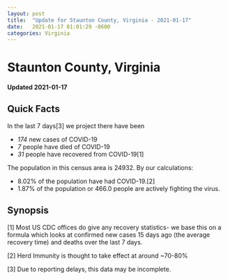 ```yaml
---
layout: post
title:  "Update for Staunton County, Virginia - 2021-01-17"
date:   2021-01-17 01:01:29 -0600
categories: Virginia
---
```


# Staunton County, Virginia
#### Updated 2021-01-17

## Quick Facts

In the last 7 days[3] we project there have been
- *174* new cases of COVID-19
- *7* people have died of COVID-19
- *31* people have recovered from COVID-19[1]

The population in this census area is 24932. By our calculations:
- 8.02% of the population have had COVID-19.[2]
- 1.87% of the population or 466.0 people are actively fighting the virus.

## Synopsis




[1] Most US CDC offices do give any recovery statistics- we base this on a formula which looks at confirmed new cases
15 days ago (the average recovery time) and deaths over the last 7 days.

[2] Herd Immunity is thought to take effect at around ~70-80%

[3] Due to reporting delays, this data may be incomplete.
 
    